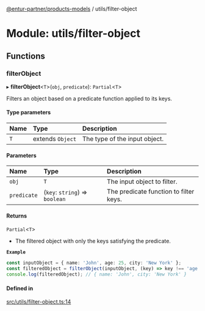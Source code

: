 [@entur-partner/products-models](../README.md) / utils/filter-object

# Module: utils/filter-object

## Functions

### filterObject

▸ **filterObject**\<`T`\>(`obj`, `predicate`): `Partial`\<`T`\>

Filters an object based on a predicate function applied to its keys.

#### Type parameters

| Name | Type | Description |
| :------ | :------ | :------ |
| `T` | extends `Object` | The type of the input object. |

#### Parameters

| Name | Type | Description |
| :------ | :------ | :------ |
| `obj` | `T` | The input object to filter. |
| `predicate` | (`key`: `string`) => `boolean` | The predicate function to filter keys. |

#### Returns

`Partial`\<`T`\>

- The filtered object with only the keys satisfying the predicate.

**`Example`**

```ts
const inputObject = { name: 'John', age: 25, city: 'New York' };
const filteredObject = filterObject(inputObject, (key) => key !== 'age');
console.log(filteredObject); // { name: 'John', city: 'New York' }
```

#### Defined in

[src/utils/filter-object.ts:14](https://github.com/entur/products-models/blob/main/src/utils/filter-object.ts#L14)
